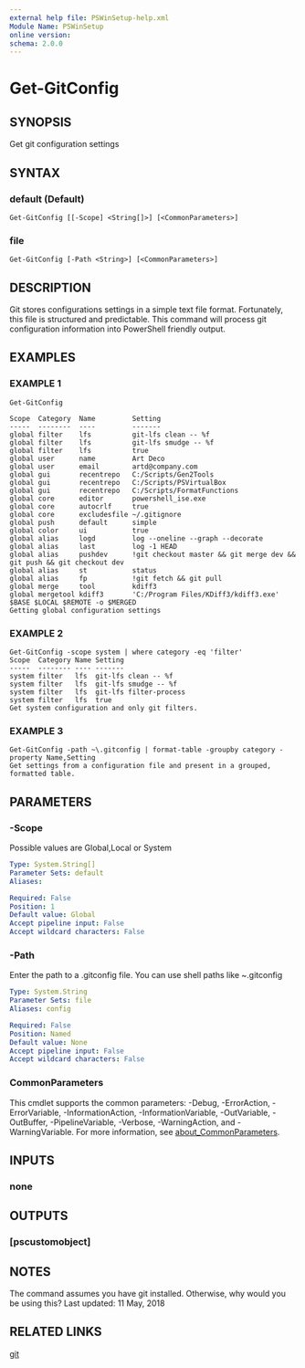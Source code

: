 ```yaml
---
external help file: PSWinSetup-help.xml
Module Name: PSWinSetup
online version:
schema: 2.0.0
---
```


# Get-GitConfig

## SYNOPSIS
Get git configuration settings

## SYNTAX

### default (Default)
```
Get-GitConfig [[-Scope] <String[]>] [<CommonParameters>]
```

### file
```
Get-GitConfig [-Path <String>] [<CommonParameters>]
```

## DESCRIPTION
Git stores configurations settings in a simple text file format.
Fortunately, this file is structured and predictable.
This command will process git configuration information into PowerShell friendly output.

## EXAMPLES

### EXAMPLE 1
```
Get-GitConfig
   
Scope  Category  Name         Setting
-----  --------  ----         -------
global filter    lfs          git-lfs clean -- %f
global filter    lfs          git-lfs smudge -- %f
global filter    lfs          true
global user      name         Art Deco
global user      email        artd@company.com
global gui       recentrepo   C:/Scripts/Gen2Tools
global gui       recentrepo   C:/Scripts/PSVirtualBox
global gui       recentrepo   C:/Scripts/FormatFunctions
global core      editor       powershell_ise.exe
global core      autocrlf     true
global core      excludesfile ~/.gitignore
global push      default      simple
global color     ui           true
global alias     logd         log --oneline --graph --decorate
global alias     last         log -1 HEAD
global alias     pushdev      !git checkout master && git merge dev && git push && git checkout dev
global alias     st           status
global alias     fp           !git fetch && git pull
global merge     tool         kdiff3
global mergetool kdiff3       'C:/Program Files/KDiff3/kdiff3.exe' $BASE $LOCAL $REMOTE -o $MERGED
Getting global configuration settings
```

### EXAMPLE 2
```
Get-GitConfig -scope system | where category -eq 'filter'
Scope  Category Name Setting
-----  -------- ---- -------
system filter   lfs  git-lfs clean -- %f
system filter   lfs  git-lfs smudge -- %f
system filter   lfs  git-lfs filter-process
system filter   lfs  true
Get system configuration and only git filters.
```

### EXAMPLE 3
```
Get-GitConfig -path ~\.gitconfig | format-table -groupby category -property Name,Setting
Get settings from a configuration file and present in a grouped, formatted table.
```

## PARAMETERS

### -Scope
Possible values are Global,Local or System

```yaml
Type: System.String[]
Parameter Sets: default
Aliases:

Required: False
Position: 1
Default value: Global
Accept pipeline input: False
Accept wildcard characters: False
```

### -Path
Enter the path to a .gitconfig file.
You can use shell paths like ~\.gitconfig

```yaml
Type: System.String
Parameter Sets: file
Aliases: config

Required: False
Position: Named
Default value: None
Accept pipeline input: False
Accept wildcard characters: False
```

### CommonParameters
This cmdlet supports the common parameters: -Debug, -ErrorAction, -ErrorVariable, -InformationAction, -InformationVariable, -OutVariable, -OutBuffer, -PipelineVariable, -Verbose, -WarningAction, and -WarningVariable. For more information, see [about_CommonParameters](http://go.microsoft.com/fwlink/?LinkID=113216).

## INPUTS

### none
## OUTPUTS

### [pscustomobject]
## NOTES
The command assumes you have git installed.
Otherwise, why would you be using this?
Last updated: 11 May, 2018

## RELATED LINKS

[git]()

